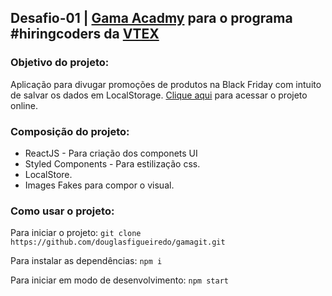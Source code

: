 ## Desafio-01 | [Gama Acadmy](https://www.gama.academy/) para o programa #hiringcoders da [VTEX](https://vtex.com/)

### Objetivo do projeto:

Aplicação para divugar promoções de produtos na Black Friday com intuito de salvar os dados em LocalStorage.
[Clique aqui](https://elvino.netlify.app/) para acessar o projeto online.


### Composição do projeto:

- ReactJS - Para criação dos componets UI
- Styled Components - Para estilização css.
- LocalStore.
- Images Fakes para compor o visual.


### Como usar o projeto:

Para iniciar o projeto:
`git clone https://github.com/douglasfigueiredo/gamagit.git`

Para instalar as dependências:
`npm i`

Para iniciar em modo de desenvolvimento:
`npm start`

